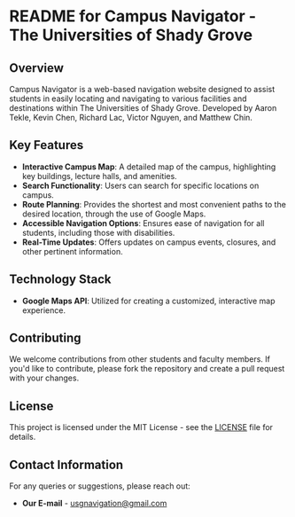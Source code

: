 # README for Campus Navigator - The Universities of Shady Grove

## Overview

Campus Navigator is a web-based navigation website designed to assist students in easily locating and navigating to various facilities and destinations within The Universities of Shady Grove. Developed by Aaron Tekle, Kevin Chen, Richard Lac, Victor Nguyen, and Matthew Chin.

## Key Features

- **Interactive Campus Map**: A detailed map of the campus, highlighting key buildings, lecture halls, and amenities.
- **Search Functionality**: Users can search for specific locations on campus.
- **Route Planning**: Provides the shortest and most convenient paths to the desired location, through the use of Google Maps.
- **Accessible Navigation Options**: Ensures ease of navigation for all students, including those with disabilities.
- **Real-Time Updates**: Offers updates on campus events, closures, and other pertinent information.

## Technology Stack

- **Google Maps API**: Utilized for creating a customized, interactive map experience.

## Contributing

We welcome contributions from other students and faculty members. If you'd like to contribute, please fork the repository and create a pull request with your changes.

## License

This project is licensed under the MIT License - see the [LICENSE](LICENSE.md) file for details.

## Contact Information

For any queries or suggestions, please reach out:

- **Our E-mail** - [usgnavigation@gmail.com](mailto:usgnavigation@gmail.com)
